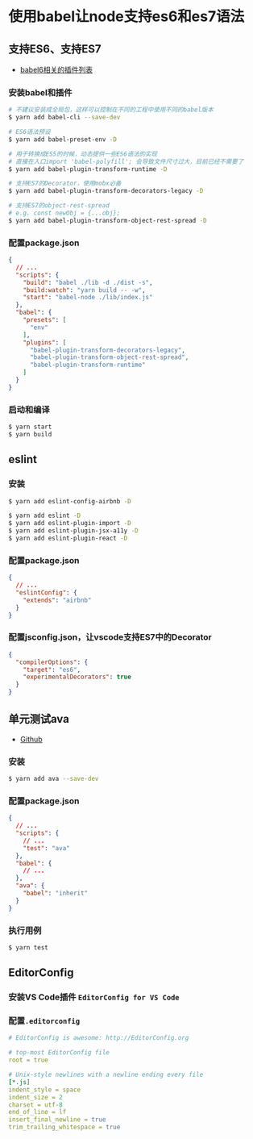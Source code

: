 # 使用babel让node支持es6和es7语法

## 支持ES6、支持ES7
* [babel6相关的插件列表](https://github.com/babel/babel/tree/master/packages)

### 安装babel和插件
```bash
# 不建议安装成全局包，这样可以控制在不同的工程中使用不同的babel版本
$ yarn add babel-cli --save-dev

# ES6语法预设
$ yarn add babel-preset-env -D

# 用于转换成ES5的时候，动态提供一些ES6语法的实现
# 直接在入口import 'babel-polyfill'; 会导致文件尺寸过大，目前已经不需要了
$ yarn add babel-plugin-transform-runtime -D

# 支持ES7的Decorator，使用mobx必备
$ yarn add babel-plugin-transform-decorators-legacy -D

# 支持ES7的object-rest-spread
# e.g. const newObj = {...obj};
$ yarn add babel-plugin-transform-object-rest-spread -D
```
### 配置package.json
```json
{
  // ...
  "scripts": {
    "build": "babel ./lib -d ./dist -s",
    "build:watch": "yarn build -- -w",
    "start": "babel-node ./lib/index.js"
  },
  "babel": {
    "presets": [
      "env"
    ],
    "plugins": [
      "babel-plugin-transform-decorators-legacy",
      "babel-plugin-transform-object-rest-spread",
      "babel-plugin-transform-runtime"
    ]
  }
}
```
### 启动和编译
```bash
$ yarn start
$ yarn build
```

## eslint
### 安装
```bash
$ yarn add eslint-config-airbnb -D

$ yarn add eslint -D
$ yarn add eslint-plugin-import -D
$ yarn add eslint-plugin-jsx-a11y -D
$ yarn add eslint-plugin-react -D
```

### 配置package.json
```json
{
  // ...
  "eslintConfig": {
    "extends": "airbnb"
  }
}
```

### 配置jsconfig.json，让vscode支持ES7中的Decorator
```json
{
  "compilerOptions": {
    "target": "es6",
    "experimentalDecorators": true
  }
}
```

## 单元测试ava
* [Github](https://github.com/avajs/ava)

### 安装
```bash
$ yarn add ava --save-dev
```
### 配置package.json
```json
{
  // ...
  "scripts": {
    // ...
    "test": "ava"
  },
  "babel": {
    // ...
  },
  "ava": {
    "babel": "inherit"
  }
}
```
### 执行用例
```bash
$ yarn test
```

## EditorConfig
### 安装VS Code插件 `EditorConfig for VS Code`
### 配置`.editorconfig`
```yaml
# EditorConfig is awesome: http://EditorConfig.org

# top-most EditorConfig file
root = true

# Unix-style newlines with a newline ending every file
[*.js]
indent_style = space
indent_size = 2
charset = utf-8
end_of_line = lf
insert_final_newline = true
trim_trailing_whitespace = true
```